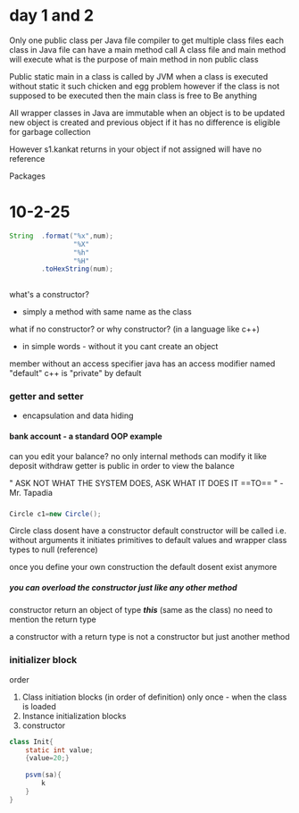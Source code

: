 # day 1 and 2
Only one public class per Java file compiler to get multiple class files each class in Java file can have a main method call A class file and main method will execute what is the purpose of main method in non public class 

Public static main in a class is called by JVM when a class is executed without static it such chicken and egg problem however if the class is not supposed to be executed then the main class is free to Be anything 

All wrapper classes in Java are immutable when an object is to be updated new object is created and previous object if it has no difference is eligible for garbage collection 

However s1.kankat returns in your object if not assigned will have no reference 

Packages

# 10-2-25
```java
String  .format("%x",num);
				"%X"
				"%h"
				"%H"
		.toHexString(num);
								
```

what's a constructor?
- simply a method with same name as the class

what if no constructor?
or 
why constructor? (in a language like c++)
- in simple words - without it you cant create an object

member without an access specifier 
java has an access modifier named "default"
c++ is "private" by default

### getter and setter
- encapsulation and data hiding
#### bank account - a standard OOP example
can you edit your balance? no
only internal methods can modify it like deposit withdraw
getter is public in order to view the balance

" ASK NOT WHAT THE SYSTEM DOES,
ASK WHAT IT DOES IT ==TO== " 
	 - Mr. Tapadia

###
```java
Circle c1=new Circle();
```
Circle class dosent have a constructor 
default constructor will be called i.e. without arguments
	it initiates primitives to default values
	and wrapper class types to null (reference)

once you define your own construction
the default dosent exist anymore
##### you can overload the constructor just like any other method

constructor return an object of type ***this*** (same as the class)
no need to mention the return type

a constructor with a return type is not a constructor but just another method 

### initializer block
order
1. Class initiation blocks (in order of definition) only once - when the class is loaded
2. Instance initialization blocks
3. constructor

```java
class Init{
	static int value;
	{value=20;}
	
	psvm(sa){
		k
	}
}



```